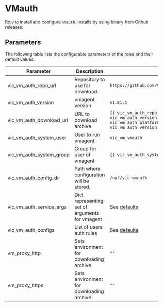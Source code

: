 # VMauth

Role to install and configure `vmauth`. Installs by using binary from Github releases.

## Parameters

The following table lists the configurable parameters of the roles and their default values.

| Parameter                           | Description                                                         | Default                                                                                               |
|-------------------------------------|---------------------------------------------------------------------|-------------------------------------------------------------------------------------------------------|
| vic_vm_auth_repo_url                | Repository to use for download.                                     | `https://github.com/VictoriaMetrics/VictoriaMetrics`                                                  |
| vic_vm_auth_version                 | vmagent version                                                     | `v1.81.1`                                                                                             |
| vic_vm_auth_download_url            | URL to download archive                                             | `{{ vic_vm_auth_repo_url }}/releases/download/{{ vic_vm_auth_version }}/vmutils{{ vic_vm_auth_platform }}-{{ go_arch }}-{{ vic_vm_auth_version }}.tar.gz` |
| vic_vm_auth_system_user             | User to run vmagent                                                 | `vic_vm_vmauth`                                                                                        |
| vic_vm_auth_system_group            | Group for user of vmagent                                           | `{{ vic_vm_auth_system_user }}`                                                                           |
| vic_vm_auth_config_dir              | Path where configuration will be stored.                            | `/opt/vic-vmauth`                                                                                    |
| vic_vm_auth_service_args            | Dict representing set of arguments for vmagent                      | See [defaults](defaults/main.yml)                                                                     |
| vic_vm_auth_configs                 | List of users auth rules                                            | See [defaults](defaults/main.yml)                                                                     |
| vm_proxy_http                       | Sets environment for downloading archive                            | `""`                                                                                                  |
| vm_proxy_https                      | Sets environment for downloading archive                            | `""`                                                                                                  |
